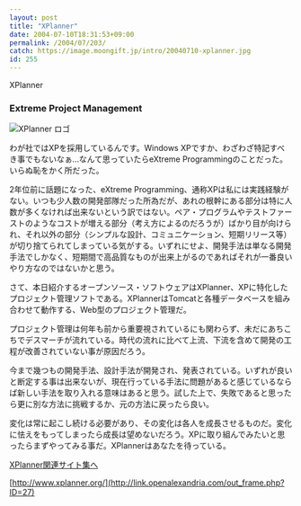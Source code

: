 ```yaml
---
layout: post
title: "XPlanner"
date: 2004-07-10T18:31:53+09:00
permalink: /2004/07/203/
catch: https://image.moongift.jp/intro/20040710-xplanner.jpg
id: 255
---
```

XPlanner  
<!--more-->

### Extreme Project Management
  

![XPlanner ロゴ](https://image.moongift.jp/intro/20040710-xplanner.jpg "XPlanner ロゴ")

  

わが社ではXPを採用しているんです。Windows XPですか、わざわざ特記すべき事でもないなぁ…なんて思っていたらeXtreme Programmingのことだった。いらぬ恥をかく所だった。

  

2年位前に話題になった、eXtreme Programming、通称XPは私には実践経験がない。いつも少人数の開発部隊だった所為だが、あれの根幹にある部分は特に人数が多くなければ出来ないという訳ではない。ペア・プログラムやテストファーストのようなコストが増える部分（考え方によるのだろうが）ばかり目が向けられ、それ以外の部分（シンプルな設計、コミュニケーション、短期リリース等）が切り捨てられてしまっている気がする。いずれにせよ、開発手法は単なる開発手法でしかなく、短期間で高品質なものが出来上がるのであればそれが一番良いやり方なのではないかと思う。

  

さて、本日紹介するオープンソース・ソフトウェアはXPlanner、XPに特化したプロジェクト管理ソフトである。XPlannerはTomcatと各種データベースを組み合わせて動作する、Web型のプロジェクト管理だ。

  

プロジェクト管理は何年も前から重要視されているにも関わらず、未だにあちこちでデスマーチが流れている。時代の流れに比べて上流、下流を含めて開発の工程が改善されていない事が原因だろう。

  

今まで幾つもの開発手法、設計手法が開発され、発表されている。いずれが良いと断定する事は出来ないが、現在行っている手法に問題があると感じているならば新しい手法を取り入れる意味はあると思う。試した上で、失敗であると思ったら更に別な方法に挑戦するか、元の方法に戻ったら良い。

  

変化は常に起こし続ける必要があり、その変化は各人を成長させるものだ。変化に怯えをもってしまったら成長は望めないだろう。XPに取り組んでみたいと思ったらまずやってみる事だ。XPlannerはあなたを待っている。

  

[XPlanner関連サイト集へ](http://link.openalexandria.com/p_42.html)

  

[http://www.xplanner.org/](http://link.openalexandria.com/out_frame.php?ID=27)

